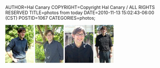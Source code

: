 AUTHOR=Hal Canary
COPYRIGHT=Copyright Hal Canary / ALL RIGHTS RESERVED
TITLE=photos from today
DATE=2010-11-13 15:02:43-06:00 (CST)
POSTID=1067
CATEGORIES=photos;

[![[Thumb]](/photos/thumb/2010-11-13_12-07-57_DSCN0627.jpg)](/photos/2010-11-13_12-07-57_DSCN0627.jpg) [![[Thumb]](/photos/thumb/2010-11-13_11-55-46_DSCN0629.jpg)](/photos/2010-11-13_11-55-46_DSCN0629.jpg) [![[Thumb]](/photos/thumb/2010-11-13_11-56-23_DSCN0639.jpg)](/photos/2010-11-13_11-56-23_DSCN0639.jpg) [![[Thumb]](/photos/thumb/2010-11-13_11-33-23_DSCN0641.jpg)](/photos/2010-11-13_11-33-23_DSCN0641.jpg)
